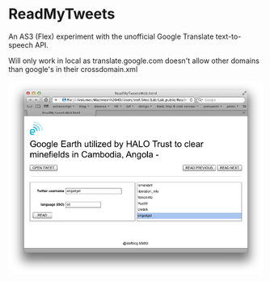 ReadMyTweets
============

An AS3 (Flex) experiment with the unofficial Google Translate text-to-speech API.

Will only work in local as translate.google.com doesn't allow other domains than google's in their crossdomain.xml

![ReadMyTweets screenshot](https://github.com/st-f/ReadMyTweets/blob/master/ReadMyTweets.png?raw=true)